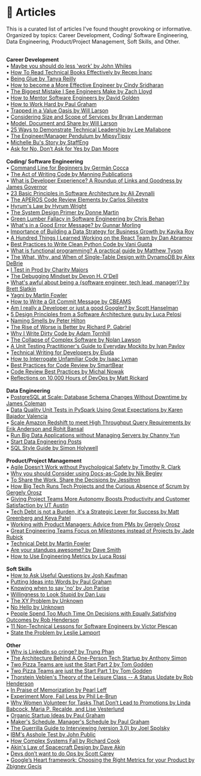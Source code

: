 # 📄 Articles
This is a curated list of articles I've found thought provoking or informative. Organized by topics: Career Development, Coding/ Software Engineering, Data Engineering, Product/Project Management, Soft Skills, and Other.

<br>
<b>Career Development</b>
<br>
• <a href="https://www.johnwhiles.com/posts/work.html">Maybe you should do less 'work' by John Whiles</a>
<br>
• <a href="https://betterprogramming.pub/how-to-read-technical-books-effectively-11167a8ea27c">How To Read Technical Books Effectively by Recep İnanç</a>
<br>
• <a href="https://noidea.dog/glue">Being Glue by Tanya Reilly</a>
<br>
• <a href="https://copyconstruct.medium.com/know-how-your-org-works-or-how-to-become-a-more-effective-engineer-1a3287d1f58d">How to become a More Effective Engineer by Cindy Sridharan</a>
<br>
• <a href="https://www.thezbook.com/the-biggest-mistake-i-see-engineers-make-2/">The Biggest Mistake I See Engineers Make by Zach Lloyd</a>
<br>
• <a href="https://xdg.me/mentor-engineers/">How to Mentor Software Engineers by David Golden</a>
<br>
• <a href="http://www.paulgraham.com/hwh.html">How to Work Hard by Paul Graham</a>
<br>
• <a href="https://lethain.com/values-oasis/">Trapped in a Value Oasis by Will Larson</a>
<br>
• <a href="https://aws.amazon.com/blogs/enterprise-strategy/considering-size-and-scope-of-services/">Considering Size and Scope of Services by Bryan Landerman</a>
<br>
• <a href="https://lethain.com/model-document-share/">Model, Document and Share by Will Larson</a>
<br>
• <a href="https://www.linkedin.com/pulse/25-ways-demonstrate-technical-leadership-lee-mallabone/">25 Ways to Demonstrate Technical Leadership by Lee Mallabone</a>
<br>
• <a href="https://charity.wtf/2017/05/11/the-engineer-manager-pendulum/">The Engineer/Manager Pendulum by MipsyTipsy</a>
<br>
• <a href="https://staffeng.com/stories/michelle-bu">Michelle Bu's Story by StaffEng</a>
<br>
• <a href="https://www.mooreds.com/wordpress/archives/3518">Ask for No, Don’t Ask for Yes by Dan Moore</a>

<br>
<br>
<b>Coding/ Software Engineering</b>
<br>
• <a href="https://www.freecodecamp.org/news/command-line-for-beginners/amp/">Command Line for Beginners by Germán Cocca</a>
<br>
• <a href="https://manningbooks.medium.com/the-act-of-writing-code-c6b8e2a17131">The Act of Writing Code by Manning Publications</a>
<br>
• <a href="https://redmonk.com/jgovernor/2022/02/21/what-is-developer-experience-a-roundup-of-links-and-goodness/">What is Developer Experience? A Roundup of Links and Goodness by James Governor</a>
<br>
• <a href="https://azeynalli1990.medium.com/23-basic-principles-in-software-architecture-7913f109decc">23 Basic Principles in Software Architecture by Ali Zeynalli</a>
<br>
• <a href="https://www.linkedin.com/pulse/aperos-code-review-elements-carlos-silvestre/">The APEROS Code Review Elements by Carlos Silvestre</a>
<br>
• <a href="https://www.hyrumslaw.com/">Hyrum's Law by Hyrum Wright</a>
<br>
• <a href="https://github.com/donnemartin/system-design-primer">The System Design Primer by Donne Martin</a>
<br>
• <a href="https://www.chrisbehan.ca/posts/green-lumber-fallacy-in-software">Green Lumber Fallacy in Software Engineering by Chris Behan</a>
<br>
• <a href="https://www.morling.dev/blog/whats-in-a-good-error-message/">What's in a Good Error Message? by Gunnar Morling</a>
<br>
• <a href="https://medium.com/datatobiz/importance-of-building-a-data-strategy-for-business-growth-5d4d599cf2b5">Importance of Building a Data Strategy for Business Growth by Kavika Roy</a>
<br>
• <a href="https://threadreaderapp.com/thread/1470613731071696896.html">A Hundred Things I Learned Working on the React Team by Dan Abramov</a>
<br>
• <a href="https://www.geeksforgeeks.org/best-practices-to-write-clean-python-code/">Best Practices to Write Clean Python Code by Vani Gupta</a>
<br>
• <a href="https://www.infoworld.com/article/3613715/what-is-functional-programming-a-practical-guide.html">What is functional programming? A practical guide by Matthew Tyson</a>
<br>
• <a href="https://www.alexdebrie.com/posts/dynamodb-single-table/">The What, Why, and When of Single-Table Design with DynamoDB by Alex DeBrie</a>
<br>
• <a href="https://increment.com/testing/i-test-in-production/">I Test in Prod by Charity Majors</a>
<br>
• <a href="https://queue.acm.org/detail.cfm?id=3068754">The Debugging Mindset by Devon H. O'Dell</a>
<br>
• <a href="https://www.onebigfluke.com/2016/04/whats-awful-building-software.html">What's awful about being a {software engineer, tech lead, manager}? by Brett Slatkin</a>
<br>
• <a href="https://martinfowler.com/bliki/Yagni.html">Yagni by Martin Fowler</a>
<br>
• <a href="https://cbea.ms/git-commit/">How to Write a Git Commit Message by CBEAMS</a>
<br>
• <a href="https://www.hanselman.com/blog/am-i-really-a-developer-or-just-a-good-googler">Am I really a Developer or just a good Googler? by Scott Hanselman</a>
<br>
• <a href="https://medium.com/@lucapelosi/5-design-principles-from-a-software-architecture-guru-8762a304fb3b">5 Design Principles from a Software Architecture guru by Luca Pelosi</a>
<br>
• <a href="https://hilton.org.uk/blog/naming-smells">Naming Smells by Peter Hilton</a>
<br>
• <a href="https://www.dreamsongs.com/RiseOfWorseIsBetter.html">The Rise of Worse is Better by Richard P. Gabriel</a>
<br>
• <a href="https://www.adamtornhill.com/articles/code-quality-in-context/why-i-write-dirty-code.html">Why I Write Dirty Code by Adam Tornhill</a>
<br>
• <a href="https://nolanlawson.com/2022/06/09/the-collapse-of-complex-software/">The Collapse of Complex Software by Nolan Lawson</a>
<br>
• <a href="https://www.toptal.com/java/a-guide-to-everyday-mockito">A Unit Testing Practitioner's Guide to Everyday Mockito by Ivan Pavlov</a>
<br>
• <a href="https://css-tricks.com/technical-writing-for-developers/">Technical Writing for Developers by Eluda</a>
<br>
• <a href="https://stackoverflow.blog/2022/08/15/how-to-interrogate-unfamiliar-code/">How to Interrogate Unfamiliar Code by Isaac Lyman</a>
<br>
• <a href="https://smartbear.com/learn/code-review/best-practices-for-peer-code-review/">Best Practices for Code Review by SmartBear</a>
<br>
• <a href="https://appunite.com/blog/code-review-best-practices">Code Review Best Practices by Michal Nowak</a>
<br>
• <a href="https://blog.matt-rickard.com/p/reflections-on-10000-hours-of-devops">Reflections on 10,000 Hours of DevOps by Matt Rickard</a>

<br>
<br>
<b>Data Engineering</b>
<br>
• <a href="https://medium.com/paypal-tech/postgresql-at-scale-database-schema-changes-without-downtime-20d3749ed680">PostgreSQL at Scale: Database Schema Changes Without Downtime by James Coleman</a>
<br>
• <a href="https://towardsdatascience.com/data-quality-unit-tests-in-pyspark-using-great-expectations-e2e2c0a2c102">Data Quality Unit Tests in PySpark Using Great Expectations by Karen Bajador Valencia</a>
<br>
• <a href="https://aws.amazon.com/blogs/big-data/scale-amazon-redshift-to-meet-high-throughput-query-requirements/">Scale Amazon Redshift to meet High Throughput Query Requirements by Erik Anderson and Rohit Bansal</a>
<br>
• <a href="https://aws.amazon.com/blogs/aws/amazon-emr-serverless-now-generally-available-run-big-data-applications-without-managing-servers/">Run Big Data Applications without Managing Servers by Channy Yun</a>
<br>
• <a href="https://www.startdataengineering.com/post/">Start Data Engineering Posts</a>
<br>
• <a href="https://www.sqlstyle.guide/">SQL Style Guide by Simon Holywell</a>

<br>
<br>
<b>Product/Project Management</b>
<br>
• <a href="https://hbr.org/2022/02/agile-doesnt-work-without-psychological-safety">Agile Doesn’t Work without Psychological Safety by Timothy R. Clark</a>
<br>
• <a href="https://medium.com/doctave/why-you-should-consider-using-docs-as-code-701cae6021c">Why you should Consider using Docs-as-Code by Nik Begley</a>
<br>
• <a href="https://jessitron.com/2022/02/01/to-share-the-work-share/">To Share the Work, Share the Decisions by Jessitron</a>
<br>
• <a href="https://blog.pragmaticengineer.com/project-management-at-big-tech/">How Big Tech Runs Tech Projects and the Curious Absence of Scrum by Gergely Orosz</a>
<br>
• <a href="https://news.utexas.edu/2022/01/19/giving-project-teams-more-autonomy-boosts-productivity-and-customer-satisfaction/">Giving Project Teams More Autonomy Boosts Productivity and Customer Satisfaction by UT Austin</a>
<br>
• <a href="https://www.reforge.com/blog/managing-tech-debt">Tech Debt is not a Burden, it's a Strategic Lever for Success by Matt Greenberg and Keya Patel</a>
<br>
• <a href="https://newsletter.pragmaticengineer.com/p/working-with-product-managers-advice-from-pms">Working with Product Managers: Advice from PMs by Gergely Orosz</a>
<br>
• <a href="https://www.rubick.com/milestones-not-projects/">Great Engineering Teams Focus on Milestones instead of Projects by Jade Rubick</a>
<br>
• <a href="https://martinfowler.com/bliki/TechnicalDebt.html">Technical Debt by Martin Fowler</a>
<br>
• <a href="https://blog.standuply.com/are-your-standups-awesome-91fb124033be">Are your standups awesome? by Dave Smith</a>
<br>
• <a href="https://hybridhacker.email/p/how-to-use-engineering-metrics">How to Use Engineering Metrics by Luca Rossi</a>

<br>
<br>
<b>Soft Skills</b>
<br>
• <a href="https://joshkaufman.net/how-to-ask-useful-questions/">How to Ask Useful Questions by Josh Kaufman</a>
<br>
• <a href="http://www.paulgraham.com/words.html">Putting Ideas into Words by Paul Graham</a>
<br>
• <a href="https://github.com/readme/guides/decision-framework">Knowing when to say 'no' by Jon Parise</a>
<br>
• <a href="https://danluu.com/look-stupid/">Willingness to Look Stupid by Dan Luu</a>
<br>
• <a href="https://xyproblem.info/">The XY Problem by Unknown</a>
<br>
• <a href="https://nohello.net/en/">No Hello by Unknown</a>
<br>
• <a href="https://robkhenderson.substack.com/p/people-spend-too-much-time-on-decisions">People Spend Too Much Time On Decisions with Equally Satisfying Outcomes by Rob Henderson</a>
<br>
• <a href="https://betterprogramming.pub/11-non-technical-lessons-for-software-engineers-414d5a06b6eb">11 Non-Technical Lessons for Software Engineers by Victor Pleșcan</a>
<br>
• <a href="https://lamport.azurewebsites.net/pubs/state-the-problem.pdf">State the Problem by Leslie Lamport</a>


<br>
<br>
<b>Other</b>
<br>
• <a href="https://trungphan.substack.com/p/why-is-linkedin-so-cringe">Why is LinkedIn so cringe? by Trung Phan</a>
<br>
• <a href="https://anthonynsimon.com/blog/one-man-saas-architecture/">The Architecture Behind A One-Person Tech Startup by Anthony Simon</a>
<br>
• <a href="https://aws.amazon.com/blogs/enterprise-strategy/two-pizza-teams-are-just-the-start-accountability-and-empowerment-are-key-to-high-performing-agile-organizations-part-2/">Two Pizza Teams are just the Start Part 2 by Tom Godden</a>
<br>
• <a href="https://aws.amazon.com/blogs/enterprise-strategy/two-pizza-teams-are-just-the-start-accountability-and-empowerment-are-key-to-high-performing-agile-organizations-part-1/">Two Pizza Teams are just the Start Part 1 by Tom Godden</a>
<br>
• <a href="https://quillette.com/2019/11/16/thorstein-veblens-theory-of-the-leisure-class-a-status-update/#:~:text=Thorstein%20Veblen's%20Theory%20of%20the%20Leisure%20Class%E2%80%94A%20Status%20Update,-Rob%20Henderson&text=Luxury%20beliefs%20are%20ideas%20and,class%20with%20their%20material%20accoutrements.">Thorstein Veblen's Theory of the Leisure Class -- A Status Update by Rob Henderson</a>
<br>
• <a href="http://www.pearlleff.com/in-praise-of-memorization">In Praise of Memorization by Pearl Leff</a>
<br>
• <a href="https://aws.amazon.com/blogs/enterprise-strategy/experiment-more-fail-less/">Experiment More, Fail Less by Phil Le-Brun</a>
<br>
• <a href="https://hbr.org/2018/07/why-women-volunteer-for-tasks-that-dont-lead-to-promotions">Why Women Volunteer for Tasks That Don’t Lead to Promotions by Linda Babcock, Maria P. Recalde, and Lise Vesterlund</a>
<br>
• <a href="http://www.paulgraham.com/organic.html">Organic Startup Ideas by Paul Graham</a>
<br>
• <a href="http://www.paulgraham.com/makersschedule.html">Maker's Schedule, Manager's Schedule by Paul Graham</a>
<br>
• <a href="https://www.joelonsoftware.com/2006/10/25/the-guerrilla-guide-to-interviewing-version-30/">The Guerrilla Guide to Interviewing (version 3.0) by Joel Spolsky</a>
<br>
• <a href="https://johnpublic.mataroa.blog/blog/the-asshole-test/">IBM's Asshole Test by John Public</a>
<br>
• <a href="https://how.complexsystems.fail/">How Complex Systems Fail by Richard Cook</a>
<br>
• <a href="https://spacecraft.ssl.umd.edu/akins_laws.html">Akin's Law of Spacecraft Design by Dave Akin</a>
<br>
• <a href="https://spacecraft.ssl.umd.edu/akins_laws.html">Devs don’t want to do Ops by Scott Carey</a>
<br>
• <a href="https://uxdesign.cc/googles-heart-framework-choosing-the-right-metrics-for-your-product-112bd7300d55">Google’s Heart framework: Choosing the Right Metrics for your Product by Zbignev Gecis</a>

